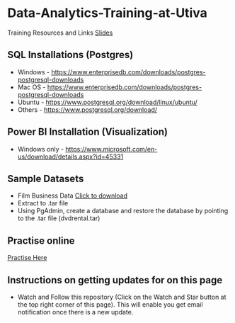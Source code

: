 # Data-Analytics-Training-at-Utiva
Training Resources and Links 
[Slides](https://docs.google.com/presentation/d/1hveKHs6rw_eU9p7Hia77B0RfjHOQiRhozguMjdvtb7o/edit?usp=sharing)

## SQL Installations (Postgres)
- Windows - https://www.enterprisedb.com/downloads/postgres-postgresql-downloads
- Mac OS - https://www.enterprisedb.com/downloads/postgres-postgresql-downloads
- Ubuntu - https://www.postgresql.org/download/linux/ubuntu/
- Others - https://www.postgresql.org/download/

## Power BI Installation (Visualization)
- Windows only - https://www.microsoft.com/en-us/download/details.aspx?id=45331

## Sample Datasets 
- Film Business Data [Click to download](https://www.postgresqltutorial.com/wp-content/uploads/2019/05/dvdrental.zip)
- Extract to .tar file 
- Using PgAdmin, create a database and restore the database by pointing to the .tar file (dvdrental.tar)

## Practise online

[Practise Here](https://www.w3resource.com/sql-exercises/)

## Instructions on getting updates for on this page
- Watch and Follow this repository (Click on the Watch and Star button at the top right corner of this page). This will enable you get email notification once there is a new update.


